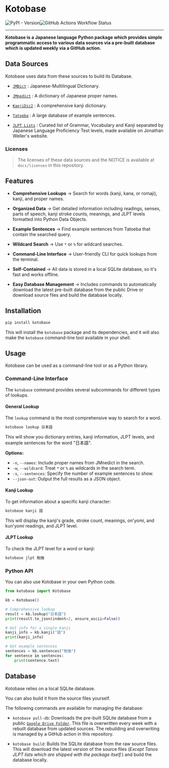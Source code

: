 # Kotobase

![PyPI - Version](https://img.shields.io/pypi/v/kotobase?pypiBaseUrl=https%3A%2F%2Fpypi.org&style=for-the-badge&logoSize=auto)![GitHub Actions Workflow Status](https://img.shields.io/github/actions/workflow/status/svdC1/kotobase/build_upload_db.yaml?branch=main&style=for-the-badge&label=Database%20Build)

---

**Kotobase is a Japanese language Python package which provides simple programmatic access to various data sources via a pre-built database which is updated weekly via a GitHub action.**

## Data Sources

Kotobase uses data from these sources to build its Database.

-   [`JMDict`](http://www.edrdg.org/jmdict/j_jmdict.html) : Japanese-Multilingual Dictionary.

-   [`JMnedict`](http://www.edrdg.org/enamdict/enamdict_doc.html) : A dictionary of Japanese proper names.

-   [`KanjiDic2`](http://www.edrdg.org/kanjidic/kanjd2index_legacy.html) : A comprehensive kanji dictionary.

-   [`Tatoeba`](https://tatoeba.org/en/) : A large database of example sentences.

-   [`JLPT Lists`](http://www.tanos.co.uk/) : Curated list of Grammar, Vocabulary and Kanji separated by Japanese Language Proficiency Test levels, made available on Jonathan Weller's website.

### Licenses

> The licenses of these data sources and the NOTICE is available at `docs/licenses` in this repository.

## Features

-   **Comprehensive Lookups** &rarr; Search for words (kanji, kana, or romaji), kanji, and proper names.

-   **Organized Data** &rarr; Get detailed information including readings, senses, parts of speech, kanji stroke counts, meanings, and JLPT levels formatted into Python Data Objects.

-   **Example Sentences** &rarr; Find example sentences from Tatoeba that contain the searched query.

-   **Wildcard Search** &rarr; Use `*` or `%` for wildcard searches.

-   **Command-Line Interface** &rarr; User-friendly CLI for quick lookups from the terminal.

-   **Self-Contained** &rarr; All data is stored in a local SQLite database, so it's fast and works offline.

-   **Easy Database Management** &rarr; Includes commands to automatically download the latest pre-built database from the public Drive or download source files and build the database locally.

## Installation

```bash
pip install kotobase
```

This will install the `kotobase` package and its dependencies, and it will also make the `kotobase` command-line tool available in your shell.

## Usage

Kotobase can be used as a command-line tool or as a Python library.

### Command-Line Interface

The `kotobase` command provides several subcommands for different types of lookups.

#### General Lookup

The `lookup` command is the most comprehensive way to search for a word.

```bash
kotobase lookup 日本語
```

This will show you dictionary entries, kanji information, JLPT levels, and example sentences for the word "日本語".

**Options:**

-   `-n`, `--names`: Include proper names from JMnedict in the search.
-   `-w`, `--wildcard`: Treat `*` or `%` as wildcards in the search term.
-   `-s`, `--sentences`: Specify the number of example sentences to show.
-   `--json-out`: Output the full results as a JSON object.

#### Kanji Lookup

To get information about a specific kanji character:

```bash
kotobase kanji 語
```

This will display the kanji's grade, stroke count, meanings, on'yomi, and kun'yomi readings, and JLPT level.

#### JLPT Lookup

To check the JLPT level for a word or kanji:

```bash
kotobase jlpt 勉強
```

### Python API

You can also use Kotobase in your own Python code.

```python
from kotobase import Kotobase

kb = Kotobase()

# Comprehensive lookup
result = kb.lookup("日本語")
print(result.to_json(indent=2, ensure_ascii=False))

# Get info for a single kanji
kanji_info = kb.kanji("語")
print(kanji_info)

# Get example sentences
sentences = kb.sentences("勉強")
for sentence in sentences:
    print(sentence.text)
```

## Database

Kotobase relies on a local SQLite database.

You can also build it from the source files yourself.

The following commands are available for managing the database:

-   `kotobase pull-db`: Downloads the pre-built SQLite database from a public [`Google Drive Folder`](https://drive.google.com/drive/u/0/folders/14wbgMyp0TubFyFaUy0W_CnK9_z7fo_Fv). This file is overwritten every week with a rebuilt database from updated sources. The rebuilding and overwriting is managed by a GitHub action in this repository.

-   `kotobase build`: Builds the SQLite database from the raw source files. This will download the latest version of the source files (_Except Tanos JLPT lists which are shipped with the package itself._) and build the database locally.
